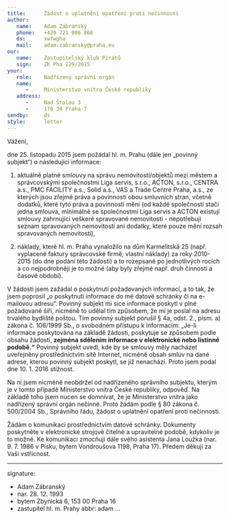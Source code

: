 ```yaml
---
title:      Žádost o uplatnění opatření proti nečinnosti
author:
   name:    Adam Zábranský
   phone:   +420 721 006 868
   ds:      xwfwgha
   mail:    adam.zabransky@praha.eu
our:
   name:    Zastupitelský klub Pirátů
   sign:    ZK Pha 229/2015
your:
   role:    Nadřízený správní orgán
   name:    
      -     Ministerstvo vnitra České republiky
   address:
      -     Nad Štolou 3
      -     170 34 Praha 7
sendby:     ds
style:      letter
---
```


Vážení,

dne 25. listopadu 2015 jsem požádal hl. m. Prahu (dále jen „povinný subjekt“) o následující
informace:

1. aktuálně platné smlouvy na správu nemovitostí/objektů mezi městem a správcovskými společnostmi Liga servis, s.r.o., ACTON, s.r.o., CENTRA a.s., PMC FACILITY a.s., Solid a.s., VAS a Trade Centre Praha, a.s., ze kterých jsou zřejmé práva a povinnosti obou smluvních stran, včetně dodatků, které tyto práva a povinnosti mění (od každé společnosti stačí jedna smlouva, minimálně se společnostmi Liga servis a ACTON existují smlouvy zahrnující veškeré spravované nemovitosti - nepotřebuji seznam spravovaných nemovitostí ani dodatky, které pouze mění rozsah spravovaných nemovitostí),

2. náklady, které hl. m. Praha vynaložilo na dům Karmelitská 25 (např. vyplacené faktury správcovské firmě, vlastní náklady) za roky 2010-2015 (do dne podání této žádosti) a to rozepsané po jednotlivých rocích a co nejpodrobněji je to možné (aby byly zřejmé např.
druh činnosti a časové období).

V žádosti jsem zažádal o poskytnutí požadovaných informací, a to tak, že jsem poprosil „o poskytnutí informace do mé datové schránky či na e-mailovou adresu“. Povinný subjekt mi sice informace poskytl v plné požadované šíři, nicméně to udělal tím způsobem, že mi je poslal na adresu trvalého bydliště poštou. Tím povinný subjekt porušil § 4a, odst. 2., písm. a) zákona č. 106/1999 Sb., o svobodném přístupu k informacím: „Je-li informace poskytována na základě žádosti, poskytuje se způsobem podle obsahu žádosti, **zejména sdělením informace v elektronické nebo listinné podobě.“** Povinný subjekt uvedl, kde by se smlouvy měly nacházet uveřejněny prostřednictvím sítě Internet, nicméně obsah smluv na dané adrese, kterou povinný subjekt poskytl, se již nenachází. Proto jsem podal dne 10. 1. 2016 stížnost. 

Na ni jsem nicméně neobdržel od nadřízeného správního subjektu, kterým je v tomto případě Ministerstvo vnitra České republiky, odpověď. Na základě toho jsem nucen se domnívat, že je Ministerstvo vnitra jako nadřízený správní orgán nečinné. Proto žádám podle § 80 zákona č. 500/2004 Sb., Správního řádu, žádost o uplatnění opatření proti nečinnosti. 

Žádám o komunikaci prostřednictvím datové schránky. Dokumenty poskytněte v elektronické strojově čitelné a upravitelné podobě, kdykoliv je to možné. Ke komunikaci zmocňuji dále svého asistenta Jana Loužka (nar. 9. 7. 1986 v Písku, bytem Vondroušova 1198, Praha 17). Předem děkuji za Vaši vstřícnost. 

---
signature:
  - Adam Zábranský
  - nar. 28. 12. 1993
  - bytem Zbynická 6, 153 00 Praha 16
  - zastupitel hl. m. Prahy
abbr:       adam
...
